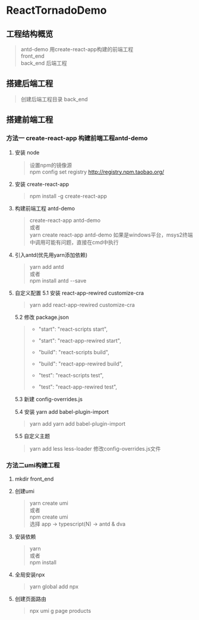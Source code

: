 # ReactTornadoDemo
## 工程结构概览
> antd-demo  用create-react-app构建的前端工程  
> front_end  
> back_end  后端工程

## 搭建后端工程
> 创建后端工程目录 back_end  


## 搭建前端工程

### 方法一 create-react-app 构建前端工程antd-demo
1. 安装 node  
    > 设置npm的镜像源  
    > npm config set registry http://registry.npm.taobao.org/  

2. 安装 create-react-app  
    > npm install -g create-react-app  

3. 构建前端工程 antd-demo  
    > create-react-app antd-demo  
    > 或者  
    > yarn create react-app antd-demo
    > 如果是windows平台，msys2终端中调用可能有问题，直接在cmd中执行  
    >

4. 引入antd(优先用yarn添加依赖)
    > yarn add antd  
    > 或者   
    > npm install antd --save  
    

5. 自定义配置
    5.1 安装 react-app-rewired customize-cra  
    > yarn add react-app-rewired customize-cra  

    5.2 修改 package.json  
    > -   "start": "react-scripts start",  
    > +   "start": "react-app-rewired start",  
    > -   "build": "react-scripts build",  
    > +   "build": "react-app-rewired build",  
    > -   "test": "react-scripts test",  
    > +   "test": "react-app-rewired test",    

    5.3 新建 config-overrides.js 

    5.4 安装 yarn add babel-plugin-import
    > yarn add yarn add babel-plugin-import  


    5.5 自定义主题
    > yarn add less less-loader
    > 修改config-overrides.js文件




### 方法二umi构建工程
1. mkdir front_end

2. 创建umi
    > yarn create umi  
    > 或者  
    > npm create umi  
    > 选择 app -> typescript(N) -> antd & dva

3. 安装依赖  
    > yarn  
    > 或者  
    > npm install  

4. 全局安装npx
    >  yarn global add npx  

5. 创建页面路由  
    > npx umi g page products  








